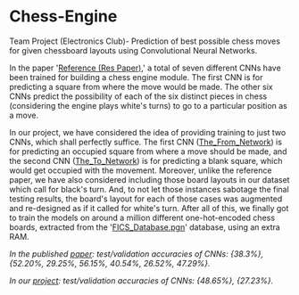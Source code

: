 # Chess-Engine
Team Project (Electronics Club)- Prediction of best possible chess moves for given chessboard layouts using Convolutional Neural Networks.

In the paper '[Reference (Res Paper)](https://github.com/harshraj3223/Chess-Engine/blob/main/Reference%20(Res%20Paper).pdf),' a total of seven different CNNs have been trained for building a chess engine module. The first CNN is for predicting a square from where the move would be made. The other six CNNs predict the possibility of each of the six distinct pieces in chess (considering the engine plays white's turns) to go to a particular position as a move.

In our project, we have considered the idea of providing training to just two CNNs, which shall perfectly suffice. The first CNN ([The_From_Network](https://github.com/harshraj3223/Chess-Engine/blob/main/The_From_Network.ipynb)) is for predicting an occupied square from where a move should be made, and the second CNN ([The_To_Network](https://github.com/harshraj3223/Chess-Engine/blob/main/The_To_Network.ipynb)) is for predicting a blank square, which would get occupied with the movement. Moreover, unlike the reference paper, we have also considered including those board layouts in our dataset which call for black's turn. And, to not let those instances sabotage the final testing results, the board's layout for each of those cases was augmented and re-designed as if it called for white's turn. After all of this, we finally got to train the models on around a million different one-hot-encoded chess boards, extracted from the '[FICS_Database.pgn](https://github.com/harshraj3223/Chess-Engine/blob/main/FICS_Database.pgn)' database, using an extra RAM.

*In the published [paper](https://github.com/harshraj3223/Chess-Engine/blob/main/Reference%20(Res%20Paper).pdf): test/validation accuracies of CNNs: {38.3%}, {52.20%, 29.25%, 56.15%, 40.54%, 26.52%, 47.29%}.*

*In our [project](https://github.com/harshraj3223/Chess-Engine): test/validation accuracies of CNNs: {48.65%}, {27.23%}.*

